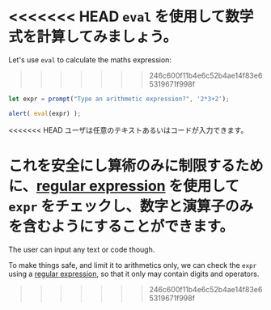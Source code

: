 <<<<<<< HEAD
`eval` を使用して数学式を計算してみましょう。
=======
Let's use `eval` to calculate the maths expression:
>>>>>>> 246c600f11b4e6c52b4ae14f83e65319671f998f

```js demo run
let expr = prompt("Type an arithmetic expression?", '2*3+2');

alert( eval(expr) );
```

<<<<<<< HEAD
ユーザは任意のテキストあるいはコードが入力できます。

これを安全にし算術のみに制限するために、[regular expression](info:regular-expressions) を使用して `expr` をチェックし、数字と演算子のみを含むようにすることができます。
=======
The user can input any text or code though.

To make things safe, and limit it to arithmetics only, we can check the `expr` using a [regular expression](info:regular-expressions), so that it only may contain digits and operators.
>>>>>>> 246c600f11b4e6c52b4ae14f83e65319671f998f
